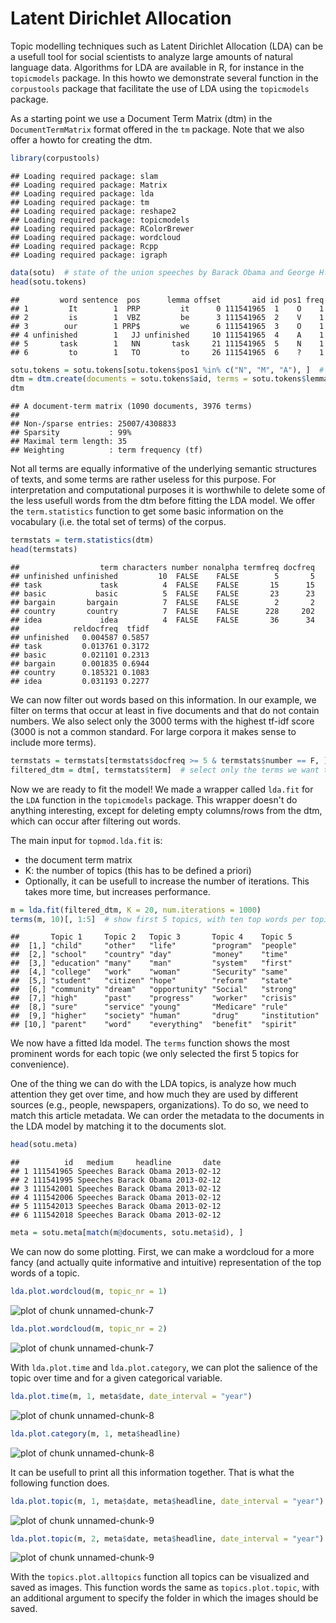 


Latent Dirichlet Allocation
========================================================

Topic modelling techniques such as Latent Dirichlet Allocation (LDA) can be a usefull tool for social scientists to analyze large amounts of natural language data. Algorithms for LDA are available in R, for instance in the `topicmodels` package. In this howto we demonstrate several function in the `corpustools` package that facilitate the use of LDA using the `topicmodels` package.

As a starting point we use a Document Term Matrix (dtm) in the `DocumentTermMatrix` format offered in the `tm` package. Note that we also offer a howto for creating the dtm. 


```r
library(corpustools)
```

```
## Loading required package: slam
## Loading required package: Matrix
## Loading required package: lda
## Loading required package: tm
## Loading required package: reshape2
## Loading required package: topicmodels
## Loading required package: RColorBrewer
## Loading required package: wordcloud
## Loading required package: Rcpp
## Loading required package: igraph
```

```r
data(sotu)  # state of the union speeches by Barack Obama and George H. Bush.
head(sotu.tokens)
```

```
##         word sentence  pos      lemma offset       aid id pos1 freq
## 1         It        1  PRP         it      0 111541965  1    O    1
## 2         is        1  VBZ         be      3 111541965  2    V    1
## 3        our        1 PRP$         we      6 111541965  3    O    1
## 4 unfinished        1   JJ unfinished     10 111541965  4    A    1
## 5       task        1   NN       task     21 111541965  5    N    1
## 6         to        1   TO         to     26 111541965  6    ?    1
```

```r
sotu.tokens = sotu.tokens[sotu.tokens$pos1 %in% c("N", "M", "A"), ]  # only select nouns, proper nouns and adjectives.
dtm = dtm.create(documents = sotu.tokens$aid, terms = sotu.tokens$lemma)
dtm
```

```
## A document-term matrix (1090 documents, 3976 terms)
## 
## Non-/sparse entries: 25007/4308833
## Sparsity           : 99%
## Maximal term length: 35 
## Weighting          : term frequency (tf)
```


Not all terms are equally informative of the underlying semantic structures of texts, and some terms are rather useless for this purpose. For interpretation and computational purposes it is worthwhile to delete some of the less usefull words from the dtm before fitting the LDA model. We offer the `term.statistics` function to get some basic information on the vocabulary (i.e. the total set of terms) of the corpus.


```r
termstats = term.statistics(dtm)
head(termstats)
```

```
##                  term characters number nonalpha termfreq docfreq
## unfinished unfinished         10  FALSE    FALSE        5       5
## task             task          4  FALSE    FALSE       15      15
## basic           basic          5  FALSE    FALSE       23      23
## bargain       bargain          7  FALSE    FALSE        2       2
## country       country          7  FALSE    FALSE      228     202
## idea             idea          4  FALSE    FALSE       36      34
##            reldocfreq  tfidf
## unfinished   0.004587 0.5857
## task         0.013761 0.3172
## basic        0.021101 0.2313
## bargain      0.001835 0.6944
## country      0.185321 0.1083
## idea         0.031193 0.2277
```


We can now filter out words based on this information. In our example, we filter on terms that occur at least in five documents and that do not contain numbers. We also select only the 3000 terms with the highest tf-idf score (3000 is not a common standard. For large corpora it makes sense to include more terms). 


```r
termstats = termstats[termstats$docfreq >= 5 & termstats$number == F, ]
filtered_dtm = dtm[, termstats$term]  # select only the terms we want to keep
```


Now we are ready to fit the model! We made a wrapper called `lda.fit` for the `LDA` function in the `topicmodels` package. This wrapper doesn't do anything interesting, except for deleting empty columns/rows from the dtm, which can occur after filtering out words. 

The main input for `topmod.lda.fit` is:
- the document term matrix
- K: the number of topics (this has to be defined a priori)
- Optionally, it can be usefull to increase the number of iterations. This takes more time, but increases performance.


```r
m = lda.fit(filtered_dtm, K = 20, num.iterations = 1000)
terms(m, 10)[, 1:5]  # show first 5 topics, with ten top words per topic
```

```
##       Topic 1     Topic 2   Topic 3       Topic 4    Topic 5      
##  [1,] "child"     "other"   "life"        "program"  "people"     
##  [2,] "school"    "country" "day"         "money"    "time"       
##  [3,] "education" "many"    "man"         "system"   "first"      
##  [4,] "college"   "work"    "woman"       "Security" "same"       
##  [5,] "student"   "citizen" "hope"        "reform"   "state"      
##  [6,] "community" "dream"   "opportunity" "Social"   "strong"     
##  [7,] "high"      "past"    "progress"    "worker"   "crisis"     
##  [8,] "sure"      "service" "young"       "Medicare" "rule"       
##  [9,] "higher"    "society" "human"       "drug"     "institution"
## [10,] "parent"    "word"    "everything"  "benefit"  "spirit"
```


We now have a fitted lda model. The `terms` function shows the most prominent words for each topic (we only selected the first 5 topics for convenience). 

One of the thing we can do with the LDA topics, is analyze how much attention they get over time, and how much they are used by different sources (e.g., people, newspapers, organizations). To do so, we need to match this article metadata. We can order the metadata to the documents in the LDA model by matching it to the documents slot.


```r
head(sotu.meta)
```

```
##          id   medium     headline       date
## 1 111541965 Speeches Barack Obama 2013-02-12
## 2 111541995 Speeches Barack Obama 2013-02-12
## 3 111542001 Speeches Barack Obama 2013-02-12
## 4 111542006 Speeches Barack Obama 2013-02-12
## 5 111542013 Speeches Barack Obama 2013-02-12
## 6 111542018 Speeches Barack Obama 2013-02-12
```

```r
meta = sotu.meta[match(m@documents, sotu.meta$id), ]
```


We can now do some plotting. First, we can make a wordcloud for a more fancy (and actually quite informative and intuitive) representation of the top words of a topic.


```r
lda.plot.wordcloud(m, topic_nr = 1)
```

![plot of chunk unnamed-chunk-7](figures_lda/unnamed-chunk-71.png) 

```r
lda.plot.wordcloud(m, topic_nr = 2)
```

![plot of chunk unnamed-chunk-7](figures_lda/unnamed-chunk-72.png) 


With `lda.plot.time` and `lda.plot.category`, we can plot the salience of the topic over time and for a given categorical variable.


```r
lda.plot.time(m, 1, meta$date, date_interval = "year")
```

![plot of chunk unnamed-chunk-8](figures_lda/unnamed-chunk-81.png) 

```r
lda.plot.category(m, 1, meta$headline)
```

![plot of chunk unnamed-chunk-8](figures_lda/unnamed-chunk-82.png) 


It can be usefull to print all this information together. That is what the following function does.


```r
lda.plot.topic(m, 1, meta$date, meta$headline, date_interval = "year")
```

![plot of chunk unnamed-chunk-9](figures_lda/unnamed-chunk-91.png) 

```r
lda.plot.topic(m, 2, meta$date, meta$headline, date_interval = "year")
```

![plot of chunk unnamed-chunk-9](figures_lda/unnamed-chunk-92.png) 


With the `topics.plot.alltopics` function all topics can be visualized and saved as images. This function words the same as `topics.plot.topic`, with an additional argument to specify the folder in which the images should be saved.

